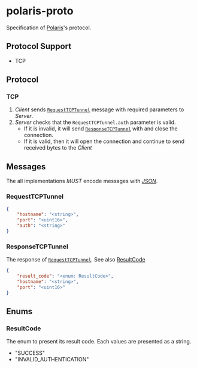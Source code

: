 # polaris-proto

Specification of [Polaris]'s protocol.


[Polaris]: https://github.com/moreal/polaris

## Protocol Support

- TCP

## Protocol

### TCP

1. *Client* sends [`RequestTCPTunnel`](#RequestTCPTunnel) message with required parameters to *Server*.
1. *Server* checks that the `RequestTCPTunnel.auth` parameter is valid.
    - If it is invalid, it will send [`ResponseTCPTunnel`](#ResponseTCPTunnel) with and close the connection.
    - If it is valid, then it will open the connection and continue to send received bytes to the *Client*

## Messages 

The all implementations *MUST* encode messages with *[JSON]*.

[JSON]: https://en.wikipedia.org/wiki/JSON

### RequestTCPTunnel

```json
{
    "hostname": "<string>",
    "port": "<uint16>",
    "auth": "<string>"
}
```

### ResponseTCPTunnel

The response of [`RequestTCPTunnel`](#RequestTCPTunnel). See also [ResultCode](#ResultCode)

```json
{
    "result_code": "<enum: ResultCode>",
    "hostname": "<string>",
    "port": "<uint16>"
}
```

## Enums

### ResultCode

The enum to present its result code. Each values are presented as a string.

- "SUCCESS"
- "INVALID_AUTHENTICATION"
